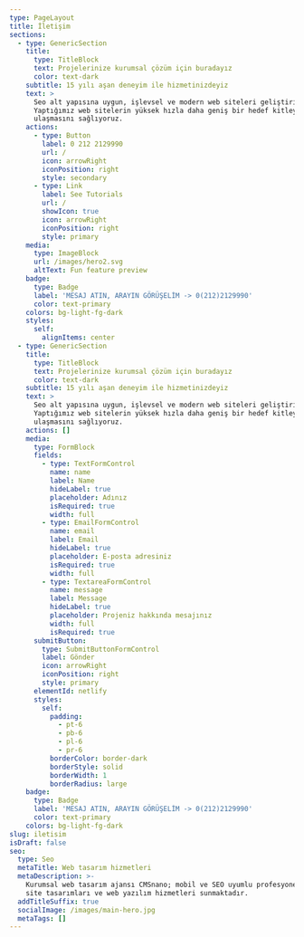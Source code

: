 ```yaml
---
type: PageLayout
title: İletişim
sections:
  - type: GenericSection
    title:
      type: TitleBlock
      text: Projelerinize kurumsal çözüm için buradayız
      color: text-dark
    subtitle: 15 yılı aşan deneyim ile hizmetinizdeyiz
    text: >
      Seo alt yapısına uygun, işlevsel ve modern web siteleri geliştiriyoruz.
      Yaptığımız web sitelerin yüksek hızla daha geniş bir hedef kitleye
      ulaşmasını sağlıyoruz.
    actions:
      - type: Button
        label: 0 212 2129990
        url: /
        icon: arrowRight
        iconPosition: right
        style: secondary
      - type: Link
        label: See Tutorials
        url: /
        showIcon: true
        icon: arrowRight
        iconPosition: right
        style: primary
    media:
      type: ImageBlock
      url: /images/hero2.svg
      altText: Fun feature preview
    badge:
      type: Badge
      label: 'MESAJ ATIN, ARAYIN GÖRÜŞELİM -> 0(212)2129990'
      color: text-primary
    colors: bg-light-fg-dark
    styles:
      self:
        alignItems: center
  - type: GenericSection
    title:
      type: TitleBlock
      text: Projelerinize kurumsal çözüm için buradayız
      color: text-dark
    subtitle: 15 yılı aşan deneyim ile hizmetinizdeyiz
    text: >
      Seo alt yapısına uygun, işlevsel ve modern web siteleri geliştiriyoruz.
      Yaptığımız web sitelerin yüksek hızla daha geniş bir hedef kitleye
      ulaşmasını sağlıyoruz.
    actions: []
    media:
      type: FormBlock
      fields:
        - type: TextFormControl
          name: name
          label: Name
          hideLabel: true
          placeholder: Adınız
          isRequired: true
          width: full
        - type: EmailFormControl
          name: email
          label: Email
          hideLabel: true
          placeholder: E-posta adresiniz
          isRequired: true
          width: full
        - type: TextareaFormControl
          name: message
          label: Message
          hideLabel: true
          placeholder: Projeniz hakkında mesajınız
          width: full
          isRequired: true
      submitButton:
        type: SubmitButtonFormControl
        label: Gönder
        icon: arrowRight
        iconPosition: right
        style: primary
      elementId: netlify
      styles:
        self:
          padding:
            - pt-6
            - pb-6
            - pl-6
            - pr-6
          borderColor: border-dark
          borderStyle: solid
          borderWidth: 1
          borderRadius: large
    badge:
      type: Badge
      label: 'MESAJ ATIN, ARAYIN GÖRÜŞELİM -> 0(212)2129990'
      color: text-primary
    colors: bg-light-fg-dark
slug: iletisim
isDraft: false
seo:
  type: Seo
  metaTitle: Web tasarım hizmetleri
  metaDescription: >-
    Kurumsal web tasarım ajansı CMSnano; mobil ve SEO uyumlu profesyonel web
    site tasarımları ve web yazılım hizmetleri sunmaktadır. 
  addTitleSuffix: true
  socialImage: /images/main-hero.jpg
  metaTags: []
---
```

